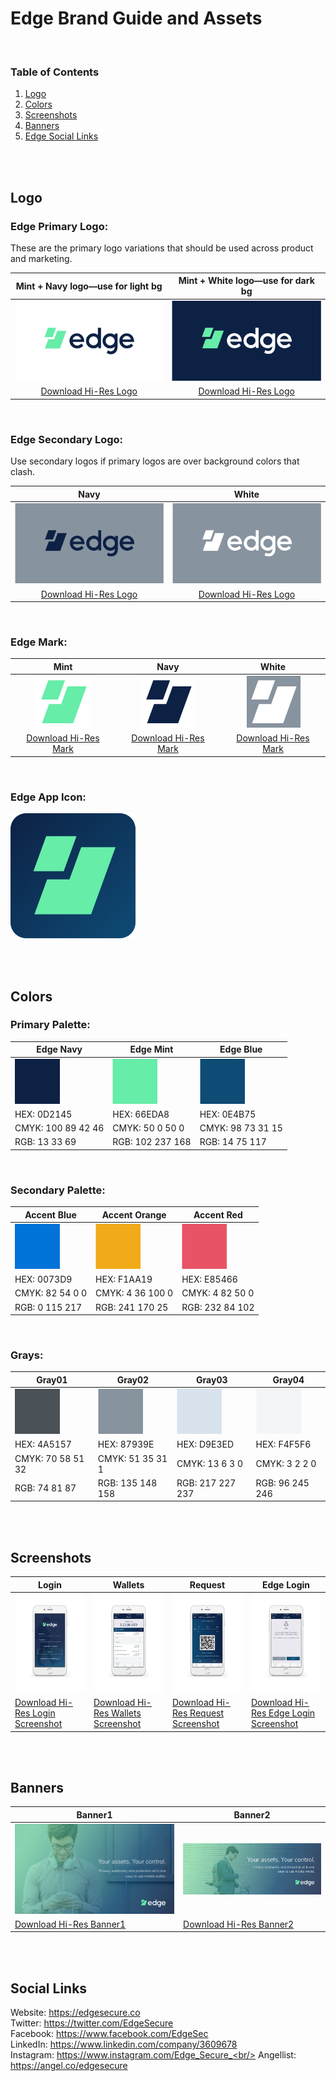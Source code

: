 # Edge Brand Guide and Assets

<br/>

### Table of Contents
1. [Logo](#logo)
2. [Colors](#colors)
3. [Screenshots](#screenshots)
4. [Banners](#banners)
5. [Edge Social Links](#edge-social-links)

<br/>
<br/>

## Logo

### Edge Primary Logo:
These are the primary logo variations that should be used across product and marketing. 

| Mint + Navy logo—use for light bg | Mint + White logo—use for dark bg |
| :-------------: |:-------------:|
| ![Master Logo Mint and Navy](https://github.com/Reipun/waffle-beans/blob/master/Logo-MintNavy.png) | ![Master Logo Mint and White](https://github.com/Reipun/waffle-beans/blob/master/Logo-MintWhite.png) |
| [Download Hi-Res Logo](https://github.com/Airbitz/edge-brand-guide/blob/master/Logo/Primary/Edge_Primary_Logo_MintNavy.png)| [Download Hi-Res Logo](https://github.com/Reipun/waffle-beans/blob/master/Edge_MasterLogo_LightBg.png)|

<br/>

### Edge Secondary Logo:
Use secondary logos if primary logos are over background colors that clash. 

| Navy | White |
| :-------------: |:-------------:|
| ![Secondary Logo Navy](https://github.com/Reipun/waffle-beans/blob/master/Logo-Navy.png) | ![Secondary Logo White](https://github.com/Reipun/waffle-beans/blob/master/Logo-White.png) |
| [Download Hi-Res Logo](https://github.com/Airbitz/edge-brand-guide/blob/master/Logo/Secondary/Edge_Secondary_Logo_Navy.png)| [Download Hi-Res Logo](https://github.com/Airbitz/edge-brand-guide/blob/master/Logo/Secondary/Edge_Secondary_Logo_White.png)|

<br/>

### Edge Mark:

| Mint | Navy | White |
| :-------------: |:-------------:|:-------------:|
| ![Master Logo Mint and Navy](https://github.com/Reipun/waffle-beans/blob/master/Mark-Mint.png) | ![Master Logo Mint and White](https://github.com/Reipun/waffle-beans/blob/master/Mark-Navy.png) | ![Master Logo Mint and White](https://github.com/Reipun/waffle-beans/blob/master/Mark-White.png)
| [Download Hi-Res Mark](https://github.com/Airbitz/edge-brand-guide/blob/master/Logo/Mark/Edge-Final-Logo_Mark-Green.png)| [Download Hi-Res Mark](https://github.com/Airbitz/edge-brand-guide/blob/master/Logo/Mark/Edge-Final-Logo_Mark-Blue.png)| [Download Hi-Res Mark](https://github.com/Airbitz/edge-brand-guide/blob/master/Logo/Mark/Edge-Final-Logo_Mark-White.png)|

<br/>

### Edge App Icon:

![Edge App Icon](https://github.com/Airbitz/edge-brand-guide/blob/master/Logo/App-Icon/Edge_app_icon.png)

<br/>
<br/>

## Colors

### Primary Palette:

| Edge Navy | Edge Mint | Edge Blue |
|-------------|-------------|-------------|
| ![Edge Navy](https://github.com/Airbitz/edge-brand-guide/blob/master/Colors/Edge_color_navy.png) | ![Edge Mint](https://github.com/Airbitz/edge-brand-guide/blob/master/Colors/Edge_color_mint.png) | ![Edge Blue](https://github.com/Airbitz/edge-brand-guide/blob/master/Colors/Edge_color_blue.png)| 
| HEX: 0D2145 | HEX: 66EDA8 | HEX: 0E4B75 |
| CMYK: 100 89 42 46 | CMYK: 50 0 50 0 | CMYK: 98 73 31 15 |
| RGB: 13 33 69 | RGB: 102 237 168 | RGB: 14 75 117 |

<br/>

### Secondary Palette:

| Accent Blue | Accent Orange | Accent Red |
|-------------|-------------|-------------|
| ![Accent Blue](https://github.com/Airbitz/edge-brand-guide/blob/master/Colors/Edge_color_accent_blue.png) | ![Accent Orange](https://github.com/Airbitz/edge-brand-guide/blob/master/Colors/Edge_color_accent_orange.png) | ![Accent Red](https://github.com/Airbitz/edge-brand-guide/blob/master/Colors/Edge_color_accent_red.png)| 
| HEX: 0073D9 | HEX: F1AA19 | HEX: E85466 |
| CMYK: 82 54 0 0 | CMYK: 4 36 100 0 | CMYK: 4 82 50 0 |
| RGB: 0 115 217 | RGB: 241 170 25 | RGB: 232 84 102 |

<br/>

### Grays:

| Gray01 | Gray02 | Gray03 | Gray04 |
|-------------|-------------|-------------|-------------|
| ![Gray01](https://github.com/Airbitz/edge-brand-guide/blob/master/Colors/Edge_color_gray01.png) | ![Gray02](https://github.com/Airbitz/edge-brand-guide/blob/master/Colors/Edge_color_gray02.png) | ![Gray03](https://github.com/Airbitz/edge-brand-guide/blob/master/Colors/Edge_color_gray03.png)| ![Gray04](https://github.com/Airbitz/edge-brand-guide/blob/master/Colors/Edge_color_gray04.png)|
| HEX: 4A5157 | HEX: 87939E | HEX: D9E3ED | HEX: F4F5F6 |
| CMYK: 70 58 51 32 | CMYK: 51 35 31 1 | CMYK: 13 6 3 0 | CMYK: 3 2 2 0 |
| RGB: 74 81 87 | RGB: 135 148 158 | RGB: 217 227 237 | RGB: 96 245 246 |

<br/>
<br/>

## Screenshots

| Login | Wallets | Request | Edge Login |
|-------------|-------------|-------------|-------------|
| ![Login](https://github.com/Airbitz/edge-brand-guide/blob/master/Screenshots/Edge_screenshot_login.png) | ![Wallets](https://github.com/Airbitz/edge-brand-guide/blob/master/Screenshots/Edge_screenshot_wallets.png) | ![Request](https://github.com/Airbitz/edge-brand-guide/blob/master/Screenshots/Edge_screenshot_request.png)| ![Edge Login](https://github.com/Airbitz/edge-brand-guide/blob/master/Screenshots/Edge_screenshot_edgelogin.png)|
| [Download Hi-Res Login Screenshot](https://github.com/Airbitz/edge-brand-guide/blob/master/Screenshots/Edge_screenshot_login.png) | [Download Hi-Res Wallets Screenshot](https://github.com/Airbitz/edge-brand-guide/blob/master/Screenshots/Edge_screenshot_wallets.png) | [Download Hi-Res Request Screenshot](https://github.com/Airbitz/edge-brand-guide/blob/master/Screenshots/Edge_screenshot_request.png) | [Download Hi-Res Edge Login Screenshot](https://github.com/Airbitz/edge-brand-guide/blob/master/Screenshots/Edge_screenshot_edgelogin.png) |

<br/>
<br/>

## Banners

| Banner1 | Banner2 | 
|-------------|-------------|
| ![Banner 1](https://github.com/Airbitz/edge-brand-guide/blob/master/Banners/Edge_banner_bg.png) | ![Banner 2](https://github.com/Airbitz/edge-brand-guide/blob/master/Banners/Edge_banner_long.png) |
| [Download Hi-Res Banner1](https://github.com/Airbitz/edge-brand-guide/blob/master/Banners/Edge_banner_bg.png) | [Download Hi-Res Banner2](https://github.com/Airbitz/edge-brand-guide/blob/master/Banners/Edge_banner_long.png) | 

<br/>
<br/>

## Social Links
Website: https://edgesecure.co<br/> 
Twitter: https://twitter.com/EdgeSecure<br/>
Facebook: https://www.facebook.com/EdgeSec<br/>
LinkedIn: https://www.linkedin.com/company/3609678<br/>
Instagram: https://www.instagram.com/Edge_Secure_<br/>
Angellist: https://angel.co/edgesecure
